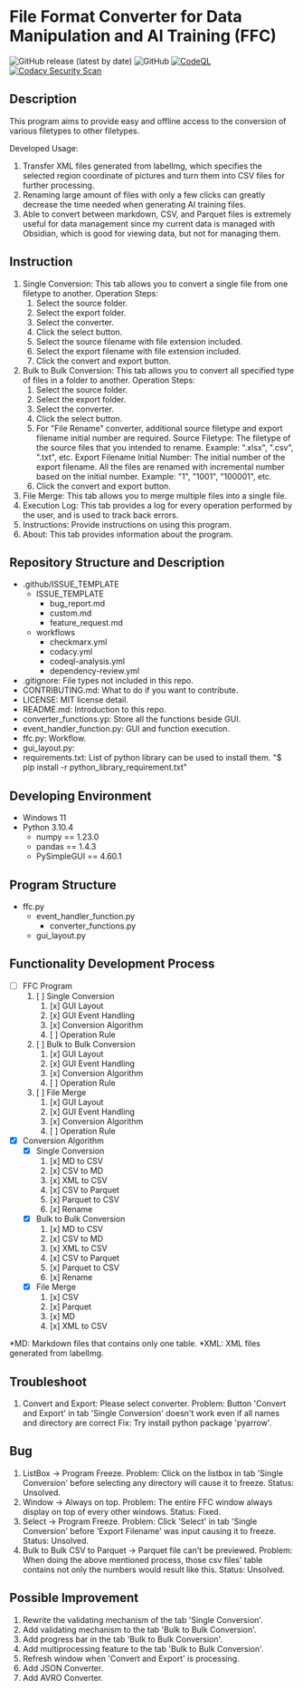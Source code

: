 # File Format Converter for Data Manipulation and AI Training (FFC)

![GitHub release (latest by date)](https://img.shields.io/github/v/release/belongtothenight/File-Format-Converter?style=for-the-badge)
![GitHub](https://img.shields.io/github/license/belongtothenight/File-Format-Converter?style=for-the-badge)
[![CodeQL](https://github.com/belongtothenight/File-Format-Converter/actions/workflows/codeql-analysis.yml/badge.svg)](https://github.com/belongtothenight/File-Format-Converter/actions/workflows/codeql-analysis.yml)
[![Codacy Security Scan](https://github.com/belongtothenight/File-Format-Converter/actions/workflows/codacy.yml/badge.svg)](https://github.com/belongtothenight/File-Format-Converter/actions/workflows/codacy.yml)
<!--[![Dependency Review](https://github.com/belongtothenight/File-Format-Converter/actions/workflows/dependency-review.yml/badge.svg)](https://github.com/belongtothenight/File-Format-Converter/actions/workflows/dependency-review.yml)-->

<!--Please check my GitHub page for latest info!-->

<!--General User-->

## Description
This program aims to provide easy and offline access to the conversion of various filetypes to other filetypes.

Developed Usage:
1. Transfer XML files generated from labelImg, which specifies the selected region coordinate of pictures and turn them into CSV files for further processing.
2. Renaming large amount of files with only a few clicks can greatly decrease the time needed when generating AI training files.
3. Able to convert between markdown, CSV, and Parquet files is extremely useful for data management since my current data is managed with Obsidian, 
    which is good for viewing data, but not for managing them.

## Instruction
1. Single Conversion:
        This tab allows you to convert a single file from one filetype to another.
    Operation Steps:
   1. Select the source folder.
   2. Select the export folder.
   3. Select the converter.
   4. Click the select button.
   5. Select the source filename with file extension included.
   6. Select the export filename with file extension included.
   7. Click the convert and export button.
2. Bulk to Bulk Conversion:
        This tab allows you to convert all specified type of files in a folder to another.
    Operation Steps:
   1. Select the source folder.
   2. Select the export folder.
   3. Select the converter.
   4. Click the select button.
   5. For "File Rename" converter, additional source filetype and export filename initial number are required.
       Source Filetype: The filetype of the source files that you intended to rename. Example: ".xlsx", ".csv", ".txt", etc.
       Export Filename Initial Number: The initial number of the export filename. All the files are renamed with incremental number based on the initial number. Example: "1", "1001", "100001", etc.
   6. Click the convert and export button.
3. File Merge:
   This tab allows you to merge multiple files into a single file.
4. Execution Log:
   This tab provides a log for every operation performed by the user, and is used to track back errors.
5. Instructions:
   Provide instructions on using this program.
6. About:
   This tab provides information about the program.

## Repository Structure and Description
- .github/ISSUE_TEMPLATE
  - ISSUE_TEMPLATE
    - bug_report.md
    - custom.md
    - feature_request.md
   - workflows
     - checkmarx.yml
     - codacy.yml
     - codeql-analysis.yml
     - dependency-review.yml
- .gitignore: File types not included in this repo.
- CONTRIBUTING.md: What to do if you want to contribute.
- LICENSE: MIT license detail.
- README.md: Introduction to this repo.
- converter_functions.yp: Store all the functions beside GUI.
- event_handler_function.py: GUI and function execution.
- ffc.py: Workflow.
- gui_layout.py: 
- requirements.txt: List of python library can be used to install them. "$ pip install -r python_library_requirement.txt"

## Developing Environment
- Windows 11
- Python 3.10.4
    - numpy == 1.23.0
    - pandas == 1.4.3
    - PySimpleGUI == 4.60.1

<!--Coder-->

## Program Structure
- ffc.py
  - event_handler_function.py
    - converter_functions.py
  - gui_layout.py

## Functionality Development Process
- [ ] FFC Program
  1. [ ] Single Conversion
     1. [x] GUI Layout
     2. [x] GUI Event Handling
     3. [x] Conversion Algorithm
     4. [ ] Operation Rule
  2. [ ] Bulk to Bulk Conversion
     1. [x] GUI Layout
     2. [x] GUI Event Handling
     3. [x] Conversion Algorithm
     4. [ ] Operation Rule
  3. [ ] File Merge
     1. [x] GUI Layout
     2. [x] GUI Event Handling
     3. [x] Conversion Algorithm
     4. [ ] Operation Rule
- [x] Conversion Algorithm
  - [x] Single Conversion
    1. [x] MD to CSV
    2. [x] CSV to MD
    3. [x] XML to CSV
    4. [x] CSV to Parquet
    5. [x] Parquet to CSV
    6. [x] Rename
  - [x] Bulk to Bulk Conversion
    1. [x] MD to CSV
    2. [x] CSV to MD
    3. [x] XML to CSV
    4. [x] CSV to Parquet
    5. [x] Parquet to CSV
    6. [x] Rename
  - [x] File Merge
    1. [x] CSV
    2. [x] Parquet
    3. [x] MD
    4. [x] XML to CSV

*MD: Markdown files that contains only one table.
*XML: XML files generated from labelImg.

## Troubleshoot
1. Convert and Export: Please select converter.
   Problem: Button 'Convert and Export' in tab 'Single Conversion' doesn't work even if all names and directory are correct
   Fix: Try install python package 'pyarrow'.

## Bug
1. ListBox -> Program Freeze.
   Problem: Click on the listbox in tab 'Single Conversion' before selecting any directory will cause it to freeze.
   Status: Unsolved.
2. Window -> Always on top.
   Problem: The entire FFC window always display on top of every other windows.
   Status: Fixed.
3. Select -> Program Freeze.
   Problem: Click 'Select' in tab 'Single Conversion' before 'Export Filename' was input causing it to freeze.
   Status: Unsolved.
4. Bulk to Bulk CSV to Parquet -> Parquet file can't be previewed.
   Problem: When doing the above mentioned process, those csv files' table contains not only the numbers would result like this.
   Status: Unsolved.

## Possible Improvement
1. Rewrite the validating mechanism of the tab 'Single Conversion'.
2. Add validating mechanism to the tab 'Bulk to Bulk Conversion'.
3. Add progress bar in the tab 'Bulk to Bulk Conversion'.
4. Add multiprocessing feature to the tab 'Bulk to Bulk Conversion'.
5. Refresh window when 'Convert and Export' is processing.
6. Add JSON Converter.
7. Add AVRO Converter.